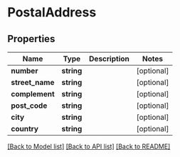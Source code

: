 # PostalAddress

## Properties
Name | Type | Description | Notes
------------ | ------------- | ------------- | -------------
**number** | **string** |  | [optional] 
**street_name** | **string** |  | [optional] 
**complement** | **string** |  | [optional] 
**post_code** | **string** |  | [optional] 
**city** | **string** |  | [optional] 
**country** | **string** |  | [optional] 

[[Back to Model list]](../README.md#documentation-for-models) [[Back to API list]](../README.md#documentation-for-api-endpoints) [[Back to README]](../README.md)


